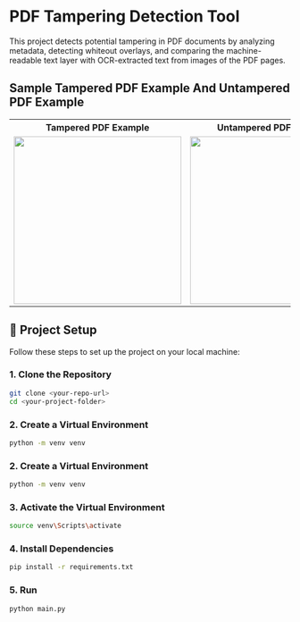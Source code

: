 # PDF Tampering Detection Tool

This project detects potential tampering in PDF documents by analyzing metadata, detecting whiteout overlays, and comparing the machine-readable text layer with OCR-extracted text from images of the PDF pages.

## Sample Tampered PDF Example And Untampered PDF Example

<div align="center">
  <table>
    <tr>
      <th>Tampered PDF Example</th>
      <th>Untampered PDF Example</th>
    </tr>
    <tr>
      <td><img src="https://github.com/user-attachments/assets/b458fd8c-4fec-4311-869d-78cc6c181559" width="300"/></td>
      <td><img src="https://github.com/user-attachments/assets/41c83cff-b9c0-4abd-b8c9-18da22931b69" width="300"/></td>
    </tr>
  </table>
</div>


## 🔧 Project Setup

Follow these steps to set up the project on your local machine:

### 1. Clone the Repository

```bash
git clone <your-repo-url>
cd <your-project-folder>
```
### 2. Create a Virtual Environment
```bash
python -m venv venv
```
### 2. Create a Virtual Environment
```bash
python -m venv venv
```

### 3. Activate the Virtual Environment
```bash
source venv\Scripts\activate
```
### 4. Install Dependencies
```bash
pip install -r requirements.txt
```
### 5. Run
```bash
python main.py
```














